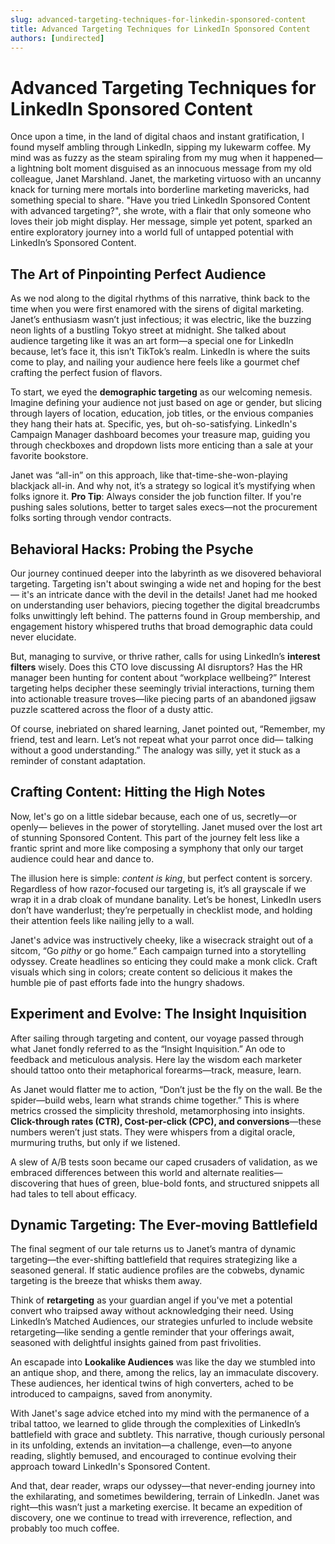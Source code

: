 ```yaml
---
slug: advanced-targeting-techniques-for-linkedin-sponsored-content
title: Advanced Targeting Techniques for LinkedIn Sponsored Content
authors: [undirected]
---
```



# Advanced Targeting Techniques for LinkedIn Sponsored Content

Once upon a time, in the land of digital chaos and instant gratification, I found myself ambling through LinkedIn, sipping my lukewarm coffee. My mind was as fuzzy as the steam spiraling from my mug when it happened—a lightning bolt moment disguised as an innocuous message from my old colleague, Janet Marshland. Janet, the marketing virtuoso with an uncanny knack for turning mere mortals into borderline marketing mavericks, had something special to share. "Have you tried LinkedIn Sponsored Content with advanced targeting?", she wrote, with a flair that only someone who loves their job might display. Her message, simple yet potent, sparked an entire exploratory journey into a world full of untapped potential with LinkedIn’s Sponsored Content.

## The Art of Pinpointing Perfect Audience

As we nod along to the digital rhythms of this narrative, think back to the time when you were first enamored with the sirens of digital marketing. Janet’s enthusiasm wasn’t just infectious; it was electric, like the buzzing neon lights of a bustling Tokyo street at midnight. She talked about audience targeting like it was an art form—a special one for LinkedIn because, let’s face it, this isn’t TikTok’s realm. LinkedIn is where the suits come to play, and nailing your audience here feels like a gourmet chef crafting the perfect fusion of flavors.

To start, we eyed the **demographic targeting** as our welcoming nemesis. Imagine defining your audience not just based on age or gender, but slicing through layers of location, education, job titles, or the envious companies they hang their hats at. Specific, yes, but oh-so-satisfying. LinkedIn's Campaign Manager dashboard becomes your treasure map, guiding you through checkboxes and dropdown lists more enticing than a sale at your favorite bookstore.

Janet was “all-in” on this approach, like that-time-she-won-playing blackjack all-in. And why not, it’s a strategy so logical it’s mystifying when folks ignore it. **Pro Tip**: Always consider the job function filter. If you're pushing sales solutions, better to target sales execs—not the procurement folks sorting through vendor contracts.

## Behavioral Hacks: Probing the Psyche

Our journey continued deeper into the labyrinth as we disovered behavioral targeting. Targeting isn't about swinging a wide net and hoping for the best— it's an intricate dance with the devil in the details! Janet had me hooked on understanding user behaviors, piecing together the digital breadcrumbs folks unwittingly left behind. The patterns found in Group membership, and engagement history whispered truths that broad demographic data could never elucidate.

But, managing to survive, or thrive rather, calls for using LinkedIn’s **interest filters** wisely. Does this CTO love discussing AI disruptors? Has the HR manager been hunting for content about “workplace wellbeing?” Interest targeting helps decipher these seemingly trivial interactions, turning them into actionable treasure troves—like piecing parts of an abandoned jigsaw puzzle scattered across the floor of a dusty attic.

Of course, inebriated on shared learning, Janet pointed out, “Remember, my friend, test and learn. Let’s not repeat what your parrot once did— talking without a good understanding.” The analogy was silly, yet it stuck as a reminder of constant adaptation.

## Crafting Content: Hitting the High Notes

Now, let's go on a little sidebar because, each one of us, secretly—or openly— believes in the power of storytelling. Janet mused over the lost art of stunning Sponsored Content. This part of the journey felt less like a frantic sprint and more like composing a symphony that only our target audience could hear and dance to. 

The illusion here is simple: *content is king*, but perfect content is sorcery. Regardless of how razor-focused our targeting is, it’s all grayscale if we wrap it in a drab cloak of mundane banality. Let’s be honest, LinkedIn users don’t have wanderlust; they’re perpetually in checklist mode, and holding their attention feels like nailing jelly to a wall. 

Janet's advice was instructively cheeky, like a wisecrack straight out of a sitcom, “Go *pithy* or go home.” Each campaign turned into a storytelling odyssey. Create headlines so enticing they could make a monk click. Craft visuals which sing in colors; create content so delicious it makes the humble pie of past efforts fade into the hungry shadows.

## Experiment and Evolve: The Insight Inquisition

After sailing through targeting and content, our voyage passed through what Janet fondly referred to as the “Insight Inquisition.” An ode to feedback and meticulous analysis. Here lay the wisdom each marketer should tattoo onto their metaphorical forearms—track, measure, learn. 

As Janet would flatter me to action, “Don’t just be the fly on the wall. Be the spider—build webs, learn what strands chime together.” This is where metrics crossed the simplicity threshold, metamorphosing into insights. **Click-through rates (CTR), Cost-per-click (CPC), and conversions**—these numbers weren’t just stats. They were whispers from a digital oracle, murmuring truths, but only if we listened. 

A slew of A/B tests soon became our caped crusaders of validation, as we embraced differences between this world and alternate realities—discovering that hues of green, blue-bold fonts, and structured snippets all had tales to tell about efficacy. 

## Dynamic Targeting: The Ever-moving Battlefield

The final segment of our tale returns us to Janet’s mantra of dynamic targeting—the ever-shifting battlefield that requires strategizing like a seasoned general. If static audience profiles are the cobwebs, dynamic targeting is the breeze that whisks them away. 

Think of **retargeting** as your guardian angel if you've met a potential convert who traipsed away without acknowledging their need. Using LinkedIn’s Matched Audiences, our strategies unfurled to include website retargeting—like sending a gentle reminder that your offerings await, seasoned with delightful insights gained from past frivolities.

An escapade into **Lookalike Audiences** was like the day we stumbled into an antique shop, and there, among the relics, lay an immaculate discovery. These audiences, her identical twins of high converters, ached to be introduced to campaigns, saved from anonymity.

With Janet's sage advice etched into my mind with the permanence of a tribal tattoo, we learned to glide through the complexities of LinkedIn’s battlefield with grace and subtlety. This narrative, though curiously personal in its unfolding, extends an invitation—a challenge, even—to anyone reading, slightly bemused, and encouraged to continue evolving their approach toward LinkedIn's Sponsored Content.

And that, dear reader, wraps our odyssey—that never-ending journey into the exhilarating, and sometimes bewildering, terrain of LinkedIn. Janet was right—this wasn’t just a marketing exercise. It became an expedition of discovery, one we continue to tread with irreverence, reflection, and probably too much coffee.